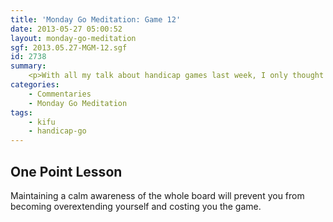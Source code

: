 ```yaml
---
title: 'Monday Go Meditation: Game 12'
date: 2013-05-27 05:00:52
layout: monday-go-meditation
sgf: 2013.05.27-MGM-12.sgf
id: 2738
summary:
	<p>With all my talk about handicap games last week, I only thought it be appropriate to feature a 3 stone game against my friend Tilwen. Hope you enjoy!</p>
categories:
	- Commentaries
	- Monday Go Meditation
tags:
	- kifu
	- handicap-go
---
```


## One Point Lesson

Maintaining a calm awareness of the whole board will prevent you from becoming overextending yourself and costing you the game.
